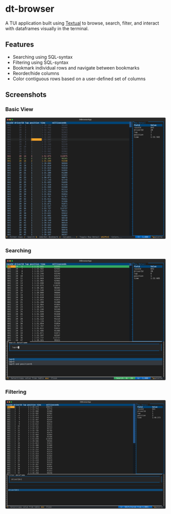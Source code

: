 # dt-browser

A TUI application built using [Textual](https://github.com/Textualize/textual) to browse, search, filter, and interact with dataframes visually in the terminal.

## Features

- Searching using SQL-syntax
- Filtering using SQL-syntax
- Bookmark individual rows and navigate between bookmarks
- Reorder/hide columns
- Color contiguous rows based on a user-defined set of columns

## Screenshots

### Basic View

![Basic](basic.svg?raw=true "Basic View")

### Searching

![Searching](searching.svg?raw=true "Searching")

### Filtering

![Filtering](filtering.svg?raw=true "Filtering")

